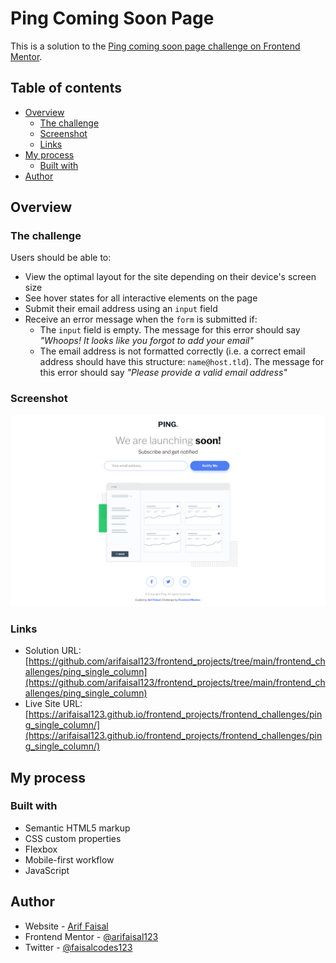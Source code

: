 # Ping Coming Soon Page 

This is a solution to the [Ping coming soon page challenge on Frontend Mentor](https://www.frontendmentor.io/challenges/ping-single-column-coming-soon-page-5cadd051fec04111f7b848da). 

## Table of contents

- [Overview](#overview)
  - [The challenge](#the-challenge)
  - [Screenshot](#screenshot)
  - [Links](#links)
- [My process](#my-process)
  - [Built with](#built-with)
- [Author](#author)

## Overview

### The challenge

Users should be able to:

- View the optimal layout for the site depending on their device's screen size
- See hover states for all interactive elements on the page
- Submit their email address using an `input` field
- Receive an error message when the `form` is submitted if:
	- The `input` field is empty. The message for this error should say *"Whoops! It looks like you forgot to add your email"*
	- The email address is not formatted correctly (i.e. a correct email address should have this structure: `name@host.tld`). The message for this error should say *"Please provide a valid email address"*

### Screenshot

![](./images/screenshot.png)

### Links

- Solution URL: [https://github.com/arifaisal123/frontend_projects/tree/main/frontend_challenges/ping_single_column](https://github.com/arifaisal123/frontend_projects/tree/main/frontend_challenges/ping_single_column)
- Live Site URL: [https://arifaisal123.github.io/frontend_projects/frontend_challenges/ping_single_column/](https://arifaisal123.github.io/frontend_projects/frontend_challenges/ping_single_column/)

## My process

### Built with

- Semantic HTML5 markup
- CSS custom properties
- Flexbox
- Mobile-first workflow
- JavaScript

## Author

- Website - [Arif Faisal](https://arifaisal123.github.io)
- Frontend Mentor - [@arifaisal123](https://www.frontendmentor.io/profile/arifaisal123)
- Twitter - [@faisalcodes123](https://www.twitter.com/faisalcodes123)
